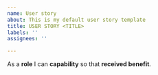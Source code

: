 ```yaml
---
name: User story
about: This is my default user story template
title: USER STORY <TITLE>
labels: ''
assignees: ''

---
```


As a **role** I can **capability** so that **received benefit**.
